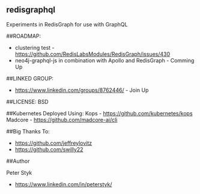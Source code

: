 ## redisgraphql
Experiments in RedisGraph for use with GraphQL

##ROADMAP:
* clustering test - https://github.com/RedisLabsModules/RedisGraph/issues/430
* neo4j-graphql-js in combination with Apollo and RedisGraph - Comming Up

##LINKED GROUP:
* https://www.linkedin.com/groups/8762446/ - Join Up

##LICENSE:
BSD

##Kubernetes Deployed Using:
Kops - https://github.com/kubernetes/kops
Madcore - https://github.com/madcore-ai/cli

##Big Thanks To:
* https://github.com/jeffreylovitz
* https://github.com/swilly22

##Author

Peter Styk
* https://www.linkedin.com/in/peterstyk/
